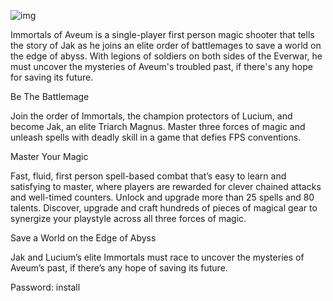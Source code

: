 ![img](https://i.imgur.com/NYolsWn.png)

Immortals of Aveum is a single-player first person magic shooter that tells the story of Jak as he joins an elite order of battlemages to save a world on the edge of abyss. With legions of soldiers on both sides of the Everwar, he must uncover the mysteries of Aveum's troubled past, if there's any hope for saving its future.

Be The Battlemage

Join the order of Immortals, the champion protectors of Lucium, and become Jak, an elite Triarch Magnus. Master three forces of magic and unleash spells with deadly skill in a game that defies FPS conventions.

Master Your Magic

Fast, fluid, first person spell-based combat that’s easy to learn and satisfying to master, where players are rewarded for clever chained attacks and well-timed counters. Unlock and upgrade more than 25 spells and 80 talents. Discover, upgrade and craft hundreds of pieces of magical gear to synergize your playstyle across all three forces of magic.

Save a World on the Edge of Abyss

Jak and Lucium’s elite Immortals must race to uncover the mysteries of Aveum’s past, if there’s any hope of saving its future.

Password: install